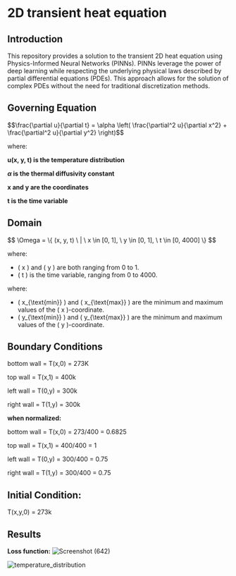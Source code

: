 # 2D transient heat equation

## Introduction
This repository provides a solution to the transient 2D heat equation using Physics-Informed Neural Networks (PINNs). PINNs leverage the power of deep learning while respecting the underlying physical laws described by partial differential equations (PDEs). This approach allows for the solution of complex PDEs without the need for traditional discretization methods.


## Governing Equation
<p>$$\frac{\partial u}{\partial t} = \alpha \left( \frac{\partial^2 u}{\partial x^2} + \frac{\partial^2 u}{\partial y^2} \right)$$</p>
where:


**u(x, y, t)  is the temperature distribution**

**$\alpha$ is the thermal diffusivity constant**

**x  and  y  are the coordinates**

**t  is the time variable**


## Domain
<p>$$ \Omega = \{ (x, y, t) \ | \ x \in [0, 1], \ y \in [0, 1], \ t \in [0, 4000] \} $$</p>

where:
- \( x \) and \( y \) are  both ranging from 0 to 1.
- \( t \) is the time variable, ranging from 0 to 4000.

where:
- \( x_{\text{min}} \) and \( x_{\text{max}} \) are the minimum and maximum values of the \( x \)-coordinate.
- \( y_{\text{min}} \) and \( y_{\text{max}} \) are the minimum and maximum values of the \( y \)-coordinate.


## Boundary Conditions

bottom wall = T(x,0) = 273K

top wall = T(x,1) = 400k

left wall = T(0,y) = 300k

right wall = T(1,y) = 300k


 



**when normalized:**


bottom wall = T(x,0) = 273/400 = 0.6825

top wall = T(x,1) = 400/400 = 1

left wall = T(0,y) = 300/400 = 0.75

right wall = T(1,y) = 300/400 = 0.75

## Initial Condition:
T(x,y,0) = 273k


## Results
**Loss function:**
![Screenshot (642)](https://github.com/user-attachments/assets/ca1e0f4e-6974-480f-bc8a-c6235185b48c)

![temperature_distribution](https://github.com/user-attachments/assets/5e39ace8-c94c-4772-aac0-a9294ef502b5)






